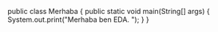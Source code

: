 public class Merhaba {
public static void main(String[] args) {
System.out.print("Merhaba ben EDA. ");
}
}
